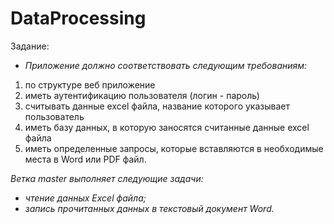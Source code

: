 # DataProcessing
Задание:

- *Приложение должно соответствовать следующим требованиям:*

1.	по структуре  веб приложение
2.	иметь аутентификацию пользователя (логин - пароль)
3.	считывать данные excel файла, название которого указывает пользователь
4.	иметь базу данных, в которую заносятся считанные данные excel файла
5.	иметь определенные запросы, которые вставляются в необходимые места в Word или PDF файл.

*Ветка master выполняет следующие задачи:*
- *чтение данных Excel файла;*
- *запись прочитанных данных в текстовый документ Word.*
